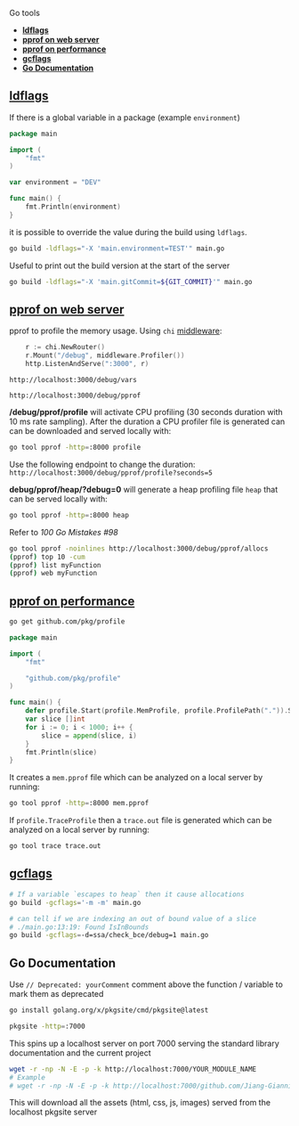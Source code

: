 Go tools

- [**ldflags**](#ldflags)
- [**pprof on web server**](#pprof-on-web-server)
- [**pprof on performance**](#pprof-on-performance)
- [**gcflags**](#gcflags)
- [**Go Documentation**](#go-documentation)



## [**ldflags**](https://www.youtube.com/watch?v=IV0wrVb31Pg&t=23m10s)

If there is a global variable in a package (example `environment`)

```go
package main

import (
	"fmt"
)

var environment = "DEV"

func main() {
	fmt.Println(environment)
}
```

it is possible to override the value during the build using `ldflags`.

```bash
go build -ldflags="-X 'main.environment=TEST'" main.go
```

Useful to print out the build version at the start of the server

```bash
go build -ldflags="-X 'main.gitCommit=${GIT_COMMIT}'" main.go
```




## [**pprof on web server**](https://www.youtube.com/watch?v=IV0wrVb31Pg&t=28m)

pprof to profile the memory usage. Using `chi` [middleware](https://github.com/go-chi/chi/blob/master/middleware/profiler.go):

```go
	r := chi.NewRouter()
	r.Mount("/debug", middleware.Profiler())
	http.ListenAndServe(":3000", r)
```

`http://localhost:3000/debug/vars`

`http://localhost:3000/debug/pprof`


**/debug/pprof/profile** will activate CPU profiling (30 seconds duration with 10 ms rate sampling). After the duration a CPU profiler file is generated can can be downloaded and served locally with:

```bash
go tool pprof -http=:8000 profile
```

Use the following endpoint to change the duration: `http://localhost:3000/debug/pprof/profile?seconds=5`


**debug/pprof/heap/?debug=0** will generate a heap profiling file `heap` that can be served locally with:

```bash
go tool pprof -http=:8000 heap
```

Refer to *100 Go Mistakes #98*

```bash
go tool pprof -noinlines http://localhost:3000/debug/pprof/allocs
(pprof) top 10 -cum
(pprof) list myFunction
(pprof) web myFunction
```


## [**pprof on performance**](https://www.youtube.com/watch?v=nok0aYiGiYA&t=5m25s)

```bash
go get github.com/pkg/profile
```

```go
package main

import (
	"fmt"

	"github.com/pkg/profile"
)

func main() {
	defer profile.Start(profile.MemProfile, profile.ProfilePath(".")).Stop()
	var slice []int
	for i := 0; i < 1000; i++ {
		slice = append(slice, i)
	}
	fmt.Println(slice)
}
```

It creates a `mem.pprof` file which can be analyzed on a local server by running:

```bash
go tool pprof -http=:8000 mem.pprof
```

If `profile.TraceProfile` then a `trace.out` file is generated which can be analyzed on a local server by running:
```bash
go tool trace trace.out
```




## [**gcflags**](https://www.youtube.com/watch?v=oE_vm7KeV_E&t11m25s)

```bash
# If a variable `escapes to heap` then it cause allocations
go build -gcflags='-m -m' main.go
```

```bash
# can tell if we are indexing an out of bound value of a slice
# ./main.go:13:19: Found IsInBounds
go build -gcflags=-d=ssa/check_bce/debug=1 main.go
```


## **Go Documentation**

Use `// Deprecated: yourComment` comment above the function / variable to mark them as deprecated

```bash
go install golang.org/x/pkgsite/cmd/pkgsite@latest
```

```bash
pkgsite -http=:7000
```

This spins up a localhost server on port 7000 serving the standard library documentation and the current project

```bash
wget -r -np -N -E -p -k http://localhost:7000/YOUR_MODULE_NAME
# Example
# wget -r -np -N -E -p -k http://localhost:7000/github.com/Jiang-Gianni/notes-golang
```

This will download all the assets (html, css, js, images) served from the localhost pkgsite server
